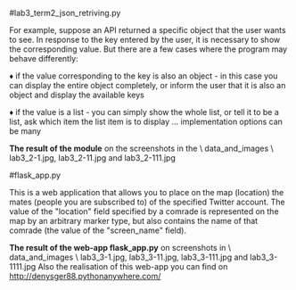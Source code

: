 #lab3_term2_json_retriving.py

For example, suppose an API returned a specific object that the user wants to see.
In response to the key entered by the user, it is necessary to show the corresponding value.
But there are a few cases where the program may behave differently:

♦ if the value corresponding to the key is also an object - in this case you can display the entire object completely,
 or inform the user that it is also an object and display the available keys
 
♦ if the value is a list - you can simply show the whole list, or tell it to be a list,
 ask which item the list item is to display ... implementation options can be many


__The result of the module__ on the screenshots in the \ data_and_images \ lab3_2-1.jpg, lab3_2-11.jpg and lab3_2-111.jpg





#flask_app.py

This is a web application that allows you to place on the map (location) the mates
(people you are subscribed to) of the specified Twitter account. The value of the "location" field
specified by a comrade is represented on the map by an arbitrary marker type, but also contains
 the name of that comrade (the value of the "screen_name" field).

__The result of the web-app flask_app.py__ on screenshots in \ data_and_images \ lab3_3-1.jpg, lab3_3-11.jpg, lab3_3-111.jpg
and lab3_3-1111.jpg
Also the realisation of this web-app you can find on http://denysger88.pythonanywhere.com/ 